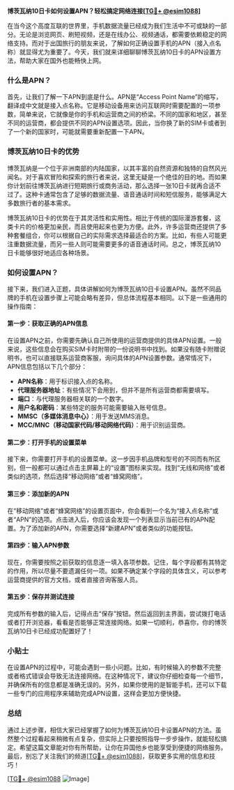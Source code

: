 **博茨瓦纳10日卡如何设置APN？轻松搞定网络连接[[TG💪+ @esim1088](https://t.me/s/esim1088)]**

在当今这个高度互联的世界里，手机数据流量已经成为我们生活中不可或缺的一部分。无论是浏览网页、刷短视频，还是在线办公、视频通话，都需要依赖稳定的网络支持。而对于出国旅行的朋友来说，了解如何正确设置手机的APN（接入点名称）就显得尤为重要了。今天，我们就来详细聊聊博茨瓦纳10日卡的APN设置方法，帮助大家在国外也能畅快上网。

### 什么是APN？

首先，让我们了解一下APN到底是什么。APN是“Access Point Name”的缩写，翻译成中文就是接入点名称。它是移动设备用来访问互联网时需要配置的一项参数，简单来说，它就像是你的手机和运营商之间的桥梁。不同的国家和地区，甚至不同的运营商，都会提供不同的APN设置选项。因此，当你换了新的SIM卡或者到了一个新的国家时，可能就需要重新配置一下APN。

### 博茨瓦纳10日卡的优势

博茨瓦纳是一个位于非洲南部的内陆国家，以其丰富的自然资源和独特的自然风光闻名。对于喜欢冒险和探索的旅行者来说，这里无疑是一个绝佳的目的地。而如果你计划前往博茨瓦纳进行短期旅行或商务活动，那么选择一张10日卡就再合适不过了。这种卡通常包含了足够的数据流量、语音通话时间和短信服务，能够满足大多数旅行者的基本需求。

博茨瓦纳10日卡的优势在于其灵活性和实用性。相比于传统的国际漫游套餐，这类卡片的价格更加亲民，而且使用起来也更为方便。此外，许多运营商还提供了多种套餐组合，你可以根据自己的实际需求选择最适合的方案。比如，有些人可能更注重数据流量，而另一些人则可能需要更多的语音通话时间。总之，博茨瓦纳10日卡能够很好地适应各种场景。

### 如何设置APN？

接下来，我们进入正题，具体讲解如何为博茨瓦纳10日卡设置APN。虽然不同品牌的手机在设置步骤上可能会略有差异，但总体流程基本相同。以下是一些通用的操作指南：

#### 第一步：获取正确的APN信息

在设置APN之前，你需要先确认自己所使用的运营商提供的具体APN设置。一般来说，这些信息会在购买SIM卡时附带的一份说明书中找到。如果没有随卡附赠说明书，也可以直接联系运营商客服，询问具体的APN设置参数。通常情况下，APN信息包括以下几个部分：

- **APN名称**：用于标识接入点的名称。
- **代理服务器地址**：有些情况下会用到，但并不是所有运营商都需要填写。
- **端口**：与代理服务器相关联的一个数字。
- **用户名和密码**：某些特定的服务可能需要输入账号信息。
- **MMSC（多媒体消息中心）**：用于发送MMS消息。
- **MCC/MNC（移动国家代码/移动网络代码）**：用于识别运营商。

#### 第二步：打开手机的设置菜单

接下来，你需要打开手机的设置菜单。这一步因手机品牌和型号的不同而有所区别，但一般都可以通过点击主屏幕上的“设置”图标来实现。找到“无线和网络”或者类似的选项，然后选择“移动网络”或者“蜂窝网络”。

#### 第三步：添加新的APN

在“移动网络”或者“蜂窝网络”的设置页面中，你会看到一个名为“接入点名称”或者“APN”的选项。点击进入后，你应该会发现一个列表显示当前已有的APN配置。为了添加新的APN，你需要选择“新建APN”或者类似的功能按钮。

#### 第四步：输入APN参数

现在，你需要按照之前获取的信息逐一填入各项参数。记住，每个字段都有其特定的作用，所以尽量不要遗漏任何一项。如果不确定某个字段的具体含义，可以参考运营商提供的官方文档，或者直接咨询客服人员。

#### 第五步：保存并测试连接

完成所有参数的输入后，记得点击“保存”按钮。然后返回到主界面，尝试拨打电话或者打开浏览器，看看是否能够正常连接网络。如果一切顺利，恭喜你，你的博茨瓦纳10日卡已经成功配置好了！

### 小贴士

在设置APN的过程中，可能会遇到一些小问题。比如，有时候输入的参数不完整或者格式错误会导致无法连接网络。在这种情况下，建议你仔细检查每一个细节，并确保所有的信息都是准确无误的。另外，如果你使用的是智能手机，还可以下载一些专门的应用程序来辅助完成APN设置，这样会更加方便快捷。

### 总结

通过上述步骤，相信大家已经掌握了如何为博茨瓦纳10日卡设置APN的方法。虽然整个过程看起来稍微有点复杂，但实际上只要按照指导一步步操作，就能轻松搞定。希望这篇文章能对你有所帮助，让你在异国他乡也能享受到便捷的网络服务。最后，别忘了关注我们的频道[[TG💪+ @esim1088](https://t.me/s/esim1088)]，获取更多实用的信息和技巧！

[[TG💪+ @esim1088](https://t.me/s/esim1088) ![Image](https://i.postimg.cc/4NQfJmqS/Snipaste-2025-05-13-00-14-12.png)]